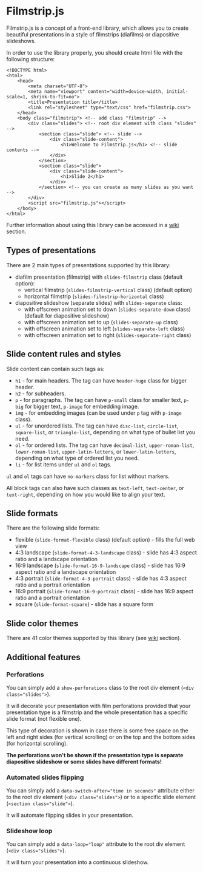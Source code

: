 # Filmstrip.js

Filmstrip.js is a concept of a front-end library, which allows you to create beautiful presentations in a style of filmstrips (diafilms) or diapositive slideshows.

In order to use the library properly, you should create html file with the following structure:
```
<!DOCTYPE html>
<html>
    <head>
        <meta charset="UTF-8">
        <meta name="viewport" content="width=device-width, initial-scale=1, shrink-to-fit=no">
        <title>Presentation title</title>
        <link rel="stylesheet" type="text/css" href="filmstrip.css">
    </head>
    <body class="filmstrip"> <!-- add class "filmstrip" -->
        <div class="slides"> <!-- root div element with class "slides" -->
            <section class="slide"> <!-- slide -->
                <div class="slide-content">
                    <h1>Welcome to Filmstrip.js</h1> <!-- slide contents -->
                </div>
            </section>
            <section class="slide">
                <div class="slide-content">
                    <h1>Slide 2</h1>
                </div>
            </section> <!-- you can create as many slides as you want -->
        </div>
        <script src="filmstrip.js"></script>
    </body>
</html>
```

Further information about using this library can be accessed in a [wiki](https://github.com/vanjuxin-dju/filmstrip.js/wiki) section.

## Types of presentations

There are 2 main types of presentations supported by this library:
- diafilm presentation (filmstrip) with `slides-filmstrip` class (default option):
  - vertical filmstrip (`slides-filmstrip-vertical` class) (default option)
  - horizontal filmstrip (`slides-filmstrip-horizontal` class)
- diapositive slideshow (separate slides) with `slides-separate` class:
  - with offscreen animation set to down (`slides-separate-down` class) (default for diapositive slideshow)
  - with offscreen animation set to up (`slides-separate-up` class)
  - with offscreen animation set to left (`slides-separate-left` class)
  - with offscreen animation set to right (`slides-separate-right` class)

## Slide content rules and styles
Slide content can contain such tags as:
- `h1` - for main headers. The tag can have `header-huge` class for bigger header.
- `h2` - for subheaders.
- `p` - for paragraphs. The tag can have `p-small` class for smaller text, `p-big` for bigger text, `p-image` for embedding image.
- `img` - for embedding images (can be used under `p` tag with `p-image` class).
- `ul` - for unordered lists. The tag can have `disc-list`, `circle-list`, `square-list`, or `triangle-list`, depending on what type of bullet list you need.
- `ol` - for ordered lists. The tag can have `decimal-list`, `upper-roman-list`, `lower-roman-list`, `upper-latin-letters`, or `lower-latin-letters`, depending on what type of ordered list you need.
- `li` - for list items under `ul` and `ol` tags.

`ul` and `ol` tags can have `no-markers` class for list without markers.

All block tags can also have such classes as `text-left`, `text-center`, or `text-right`, depending on how you would like to align your text.

## Slide formats
There are the following slide formats:
- flexible (`slide-format-flexible` class) (default option) - fills the full web view
- 4:3 landscape (`slide-format-4-3-landscape` class) - slide has 4:3 aspect ratio and a landscape orientation
- 16:9 landscape (`slide-format-16-9-landscape` class) - slide has 16:9 aspect ratio and a landscape orientation
- 4:3 portrait (`slide-format-4-3-portrait` class) - slide has 4:3 aspect ratio and a portrait orientation
- 16:9 portrait (`slide-format-16-9-portrait` class) - slide has 16:9 aspect ratio and a portrait orientation
- square (`slide-format-square`) - slide has a square form

## Slide color themes

There are 41 color themes supported by this library (see [wiki](https://github.com/vanjuxin-dju/filmstrip.js/wiki/Slide-color-themes) section).

## Additional features

### Perforations

You can simply add a `show-perforations` class to the root div element (`<div class="slides">`).

It will decorate your presentation with film perforations provided that your presentation type is a filmstrip and the whole presentation has a specific slide format (not flexible one).

This type of decoration is shown in case there is some free space on the left and right sides (for vertical scrolling) or on the top and the bottom sides (for horizontal scrolling).

**The perforations won't be shown if the presentation type is separate diapositive slideshow or some slides have different formats!**

### Automated slides flipping

You can simply add a `data-switch-after="time in seconds"` attribute either to the root div element (`<div class="slides">`) or to a specific slide element (`<section class="slide">`).

It will automate flipping slides in your presentation. 

### Slideshow loop

You can simply add a `data-loop="loop"` attribute to the root div element (`<div class="slides">`).

It will turn your presentation into a continuous slideshow.
